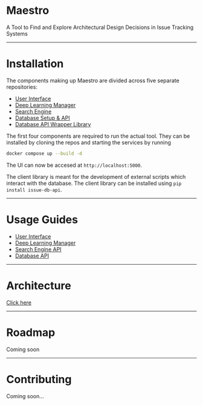# Maestro 

A Tool to Find and Explore Architectural Design Decisions in Issue Tracking Systems

---

# Installation 

The components making up Maestro are divided across five separate repositories:

- [User Interface](https://github.com/mining-design-decisions/maestro-ArchUI)
- [Deep Learning Manager](https://github.com/mining-design-decisions/maestro-dl-manager)
- [Search Engine](https://github.com/mining-design-decisions/maestro-search-engine)
- [Database Setup & API](https://github.com/mining-design-decisions/maestro-issues-db)
- [Database API Wrapper Library](https://github.com/mining-design-decisions/maestro-issue-db-api-client)

The first four components are required to run the actual tool. They can be installed by cloning the repos and starting the services by running 

```bash 
docker compose up --build -d 
```

The UI can now be accesed at `http://localhost:5000`.

The client library is meant for the development of external scripts which interact with the database. The client library can be installed using `pip install issue-db-api`.

---

# Usage Guides 

- [User Interface](./docs/usage/user_interface/index.md)
- [Deep Learning Manager](./docs/usage/dl_manager/index.md)
- [Search Engine API](./docs/usage/search_engine/README.md)
- [Database API](./docs/usage/issues_db_api/README.md)

---

# Architecture 

[Click here](docs/architecture/index.md) 

---

# Roadmap 

Coming soon

--- 

# Contributing 

Coming soon...
